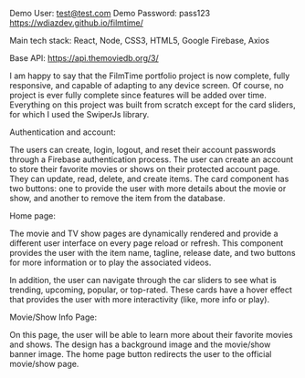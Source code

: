 Demo User: test@test.com
Demo Password: pass123
https://wdiazdev.github.io/filmtime/

Main tech stack:
React, Node, CSS3, HTML5, Google Firebase, Axios

Base API:
https://api.themoviedb.org/3/


I am happy to say that the FilmTime portfolio project is now complete, fully responsive, and capable of adapting to any device screen. Of course, no project is ever fully complete since features will be added over time. Everything on this project was built from scratch except for the card sliders, for which I used the SwiperJs library.

Authentication and account:

The users can create, login, logout, and reset their account passwords through a Firebase authentication process. The user can create an account to store their favorite movies or shows on their protected account page. They can update, read, delete, and create items. The card component has two buttons: one to provide the user with more details about the movie or show, and another to remove the item from the database.

Home page:

The movie and TV show pages are dynamically rendered and provide a different user interface on every page reload or refresh. This component provides the user with the item name, tagline, release date, and two buttons for more information or to play the associated videos.

In addition, the user can navigate through the car sliders to see what is trending, upcoming, popular, or top-rated. These cards have a hover effect that provides the user with more interactivity (like, more info or play).

Movie/Show Info Page:

On this page, the user will be able to learn more about their favorite movies and shows. The design has a background image and the movie/show banner image. The home page button redirects the user to the official movie/show page.
